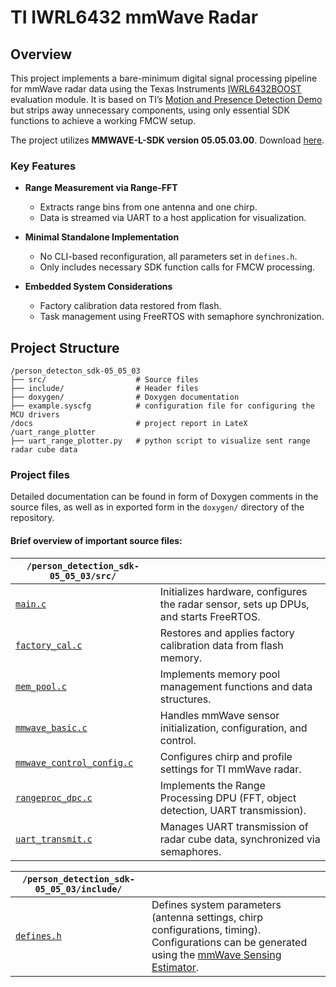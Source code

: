 # TI IWRL6432 mmWave Radar

## Overview  

This project implements a bare-minimum digital signal processing pipeline for mmWave radar data using the Texas Instruments [IWRL6432BOOST](https://www.ti.com/tool/IWRL6432BOOST) evaluation module. It is based on TI’s [Motion and Presence Detection Demo](https://dev.ti.com/tirex/explore/node?node=A__AGKSp6XJSIVonQK9nNyYLg__MMWAVE-L-SDK__BHQ90AU__LATEST) but strips away unnecessary components, using only essential SDK functions to achieve a working FMCW setup.  

The project utilizes **MMWAVE-L-SDK version 05.05.03.00**. Download [here](https://www.ti.com/tool/download/MMWAVE-L-SDK).  

### Key Features  

- **Range Measurement via Range-FFT**  
  - Extracts range bins from one antenna and one chirp.  
  - Data is streamed via UART to a host application for visualization.  

- **Minimal Standalone Implementation**  
  - No CLI-based reconfiguration, all parameters set in `defines.h`.  
  - Only includes necessary SDK function calls for FMCW processing.  

- **Embedded System Considerations**  
  - Factory calibration data restored from flash.  
  - Task management using FreeRTOS with semaphore synchronization. 

## Project Structure

```
/person_detecton_sdk-05_05_03
├── src/                    # Source files
├── include/                # Header files
├── doxygen/                # Doxygen documentation
├── example.syscfg          # configuration file for configuring the MCU drivers
/docs                       # project report in LateX         
/uart_range_plotter 
├── uart_range_plotter.py   # python script to visualize sent range radar cube data
```

### Project files

Detailed documentation can be found in form of Doxygen comments in the source files, as well as in exported form in the `doxygen/` directory of the repository.

#### **Brief overview of important source files:**


| `/person_detection_sdk-05_05_03/src/`                  |  |
|-----------------------|-------------|
| [`main.c`](/person_detection_sdk-05_05_03/src/main.c)             | Initializes hardware, configures the radar sensor, sets up DPUs, and starts FreeRTOS. |
| [`factory_cal.c`](/person_detection_sdk-05_05_03/src/factory_cal.c)      | Restores and applies factory calibration data from flash memory. |
| [`mem_pool.c`](/person_detection_sdk-05_05_03/src/mem_pool.c)        | Implements memory pool management functions and data structures. |
| [`mmwave_basic.c`](/person_detection_sdk-05_05_03/src/mmwave_basic.c)    | Handles mmWave sensor initialization, configuration, and control. |
| [`mmwave_control_config.c`](/person_detection_sdk-05_05_03/src/mmwave_control_config.c) | Configures chirp and profile settings for TI mmWave radar. |
| [`rangeproc_dpc.c`](/person_detection_sdk-05_05_03/src/rangeproc_dpc.c)   | Implements the Range Processing DPU (FFT, object detection, UART transmission). |
| [`uart_transmit.c`](/person_detection_sdk-05_05_03/src/uart_transmit.c)   | Manages UART transmission of radar cube data, synchronized via semaphores. |


| `/person_detection_sdk-05_05_03/include/`           |  |
|--------------|-------------|
| [`defines.h`](./person_detection_sdk-05_05_03/include/defines.h)  | Defines system parameters (antenna settings, chirp configurations, timing). Configurations can be generated using the [mmWave Sensing Estimator](https://dev.ti.com/gallery/view/mmwave/mmWaveSensingEstimator/ver/2.4.0/). |

